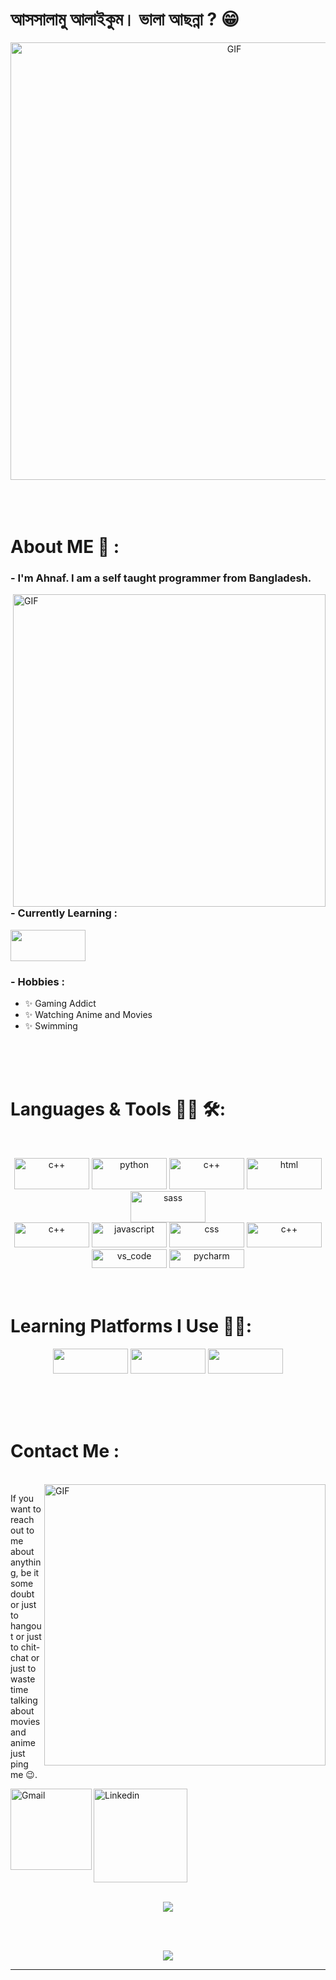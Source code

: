 #  আসসালামু আলাইকুম।  ভালা আছন্না ? 😁 



<div align="center">
<img hight="300" width="700" alt="GIF" align="center" src="https://github.com/Xx-Ashutosh-xX/Xx-Ashutosh-xX/blob/master/assets/208593.gif">
</div>

</br>
</br>
</br>


# About ME 💬 :

### - I'm Ahnaf. I am a self taught programmer from Bangladesh.

<img hight="400" width="500" alt="GIF" align="right" src="https://github.com/Xx-Ashutosh-xX/Xx-Ashutosh-xX/blob/master/assets/1936.gif">

### - Currently Learning :
<img  src="https://img.shields.io/badge/threejs-black?style=for-the-badge&logo=three.js&logoColor=white" width="120" height="50">



### - Hobbies : 
- ✨ Gaming Addict
- ✨ Watching Anime and Movies
- ✨ Swimming


</br>
</br>
</br>



# Languages & Tools 👨‍💻 🛠:
</br>

<p align="center">

<!-- For more icons please follow  https://github.com/MikeCodesDotNET/ColoredBadges -->
<img src="https://img.shields.io/badge/c-%2300599C.svg?style=for-the-badge&logo=c&logoColor=white" alt="c++" width="120" height="50">
<img src="https://img.shields.io/badge/python-3670A0?style=for-the-badge&logo=python&logoColor=ffdd54" alt="python" width="120" height="50">
<img src="https://img.shields.io/badge/react-%2320232a.svg?style=for-the-badge&logo=react&logoColor=%2361DAFB" alt="c++" width="120" height="50">
<img src="https://img.shields.io/badge/html5-%23E34F26.svg?style=for-the-badge&logo=html5&logoColor=white" alt="html" width="120" height="50">
<img src="https://img.shields.io/badge/SASS-hotpink.svg?style=for-the-badge&logo=SASS&logoColor=white" alt="sass" width="120" height="50">

</br>
<img src="https://img.shields.io/badge/c++-%2300599C.svg?style=for-the-badge&logo=c%2B%2B&logoColor=white" alt="c++" width="120" height="40">
<img src="https://github.com/MikeCodesDotNET/ColoredBadges/blob/master/png/dev/languages/js.png" alt="javascript" width="120" height="40">
<img src="https://img.shields.io/badge/css3-%231572B6.svg?style=for-the-badge&logo=css3&logoColor=white" alt="css"  width="120" height="40">
<img src="https://img.shields.io/badge/redux-%23593d88.svg?style=for-the-badge&logo=redux&logoColor=white" alt="c++" width="120" height="40">

</br>
<img src="https://img.shields.io/badge/VisualStudioCode-0078d7.svg?style=for-the-badge&logo=visual-studio-code&logoColor=white" alt="vs_code" width="120" height="30">
<img src="https://img.shields.io/badge/pycharm-143?style=for-the-badge&logo=pycharm&logoColor=black&color=black&labelColor=green" alt="pycharm" width="120" height="30">

</br>
</br>
</br>
</p>

# Learning Platforms I Use 👨‍💻:
<p align="center">
<img src="https://img.shields.io/badge/Codecademy-FFF0E5?style=for-the-badge&logo=codecademy&logoColor=1F243A" width="120" height="40">
<img src="https://img.shields.io/badge/Freecodecamp-%23123.svg?&style=for-the-badge&logo=freecodecamp&logoColor=green" width="120" height="40">
 <img src="https://img.shields.io/badge/Udemy-A435F0?style=for-the-badge&logo=Udemy&logoColor=white" width="120" height="40">
</p>

</br>
</br>
</br>





# Contact Me :

<p>
 </br>


<img hight="320" width="450" align="right" alt="GIF" src="https://github.com/Xx-Ashutosh-xX/Xx-Ashutosh-xX/blob/master/assets/93195.gif">


If you want to reach out to me about anything, be it some doubt or just to hangout or just to chit-chat or just to waste time talking about movies and anime just ping me 😉.

<a href="mailto:sheikhahnafshifat@gmail.com">
 <img align="left" alt="Gmail" width="130" hight="100" src="https://github.com/Xx-Ashutosh-xX/Xx-Ashutosh-xX/blob/master/assets/icons/gmail.png" />
</a>
<a href="https://www.linkedin.com/in/ahnafhasan144/">
  <img align="left" alt="Linkedin" width="150" hight="100" src="https://github.com/Xx-Ashutosh-xX/Xx-Ashutosh-xX/blob/master/assets/icons/linkedin.png" />
</br>
</br>
</br>
</a>
 </p>
 

</br>
</br>
</br>
</br>
</br>
</br>



<p align="center" >  
 <img  src="https://github-readme-stats.vercel.app/api/top-langs/?username=ah-naf&theme=tokyonight"/>
</p>

</br>
</br>


<p align="center" >  
  <a href="https://github.com/ah-naf/github-readme-stats"> 
<img  src="https://github-readme-stats.vercel.app/api?username=ah-naf&&show_icons=true&theme=radical"/>
  </a>
  </p>

*************

